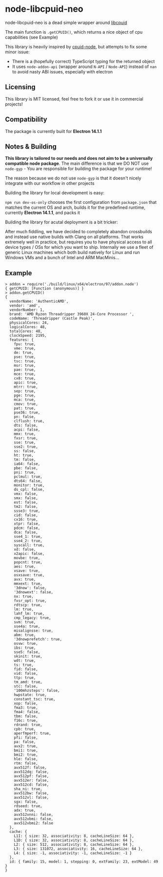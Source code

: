 # node-libcpuid-neo
node-libcpuid-neo is a dead simple wrapper around [libcpuid](https://github.com/anrieff/libcpuid)

The main function is `.getCPUID()`, which returns a nice object of cpu capabilities (see Example)

This library is heavily inspired by [cpuid-node](https://github.com/terorie/cpuid-node), but attempts to fix some minor issue:
- There is a (hopefully correct) TypeScript typing for the returned object
- It uses `node-addon-api` (wrapper around `N-API` / `Node-API`) instead of `nan` to avoid nasty ABI issues, especially with electron

## Licensing
This library is MIT licensed, feel free to fork it or use it in commercial projects!

## Compatibility
The package is currently built for **Electron 14.1.1**

## Notes & Building
**This library is tailored to our needs and does not aim to be a universally compatible node package**. The main difference is that we DO NOT use `node-gyp` - You are responsible for building the package for your runtime!

The reason because we do not use `node-gyp` is that it doesn't nicely integrate with our workflow in other projects

Building the library for local development is easy:

`npm run dev-os-only` chooses the first configuration from `package.json` that matches the current OS and arch, builds it for the predefined runtime, currently **Electron 14.1.1**, and packs it

Building the library for acutal deployment is a bit tricker:

After much fiddling, we have decided to completely abandon crossbuilds and instead use native builds with Clang on all platforms. That works extremely well in practice, but requires you to have physical access to all device types / OSs for which you want to ship.
Internally we use a fleet of generic Linux machines which both build natively for Linux and run Windows VMs and a bunch of Intel and ARM MacMinis...

## Example
```
> addon = require('./build/linux/x64/electron/97/addon.node')
{ getCPUID: [Function (anonymous)] }
> addon.getCPUID()
{
  vendorName: 'AuthenticAMD',
  vendor: 'amd',
  vendorNumber: 1,
  brand: 'AMD Ryzen Threadripper 3960X 24-Core Processor ',
  codeName: 'Threadripper (Castle Peak)',
  physicalCores: 24,
  logicalCores: 48,
  totalCores: 48,
  clockSpeed: 2195,
  features: {
    fpu: true,
    vme: true,
    de: true,
    pse: true,
    tsc: true,
    msr: true,
    pae: true,
    mce: true,
    cx8: true,
    apic: true,
    mtrr: true,
    sep: true,
    pge: true,
    mca: true,
    cmov: true,
    pat: true,
    pse36: true,
    pn: false,
    clflush: true,
    dts: false,
    acpi: false,
    mmx: true,
    fxsr: true,
    sse: true,
    sse2: true,
    ss: false,
    ht: true,
    tm: false,
    ia64: false,
    pbe: false,
    pni: true,
    pclmul: true,
    dts64: false,
    monitor: true,
    ds_cpl: false,
    vmx: false,
    smx: false,
    est: false,
    tm2: false,
    ssse3: true,
    cid: false,
    cx16: true,
    xtpr: false,
    pdcm: false,
    dca: false,
    sse4_1: true,
    sse4_2: true,
    syscall: true,
    xd: false,
    x2apic: false,
    movbe: true,
    popcnt: true,
    aes: true,
    xsave: true,
    osxsave: true,
    avx: true,
    mmxext: true,
    '3dnow': false,
    '3dnowext': false,
    nx: true,
    fxsr_opt: true,
    rdtscp: true,
    lm: true,
    lahf_lm: true,
    cmp_legacy: true,
    svm: true,
    sse4a: true,
    misalignsse: true,
    abm: true,
    '3dnowprefetch': true,
    osvw: true,
    ibs: true,
    sse5: false,
    skinit: true,
    wdt: true,
    ts: true,
    fid: false,
    vid: false,
    ttp: true,
    tm_amd: true,
    stc: false,
    '100mhzsteps': false,
    hwpstate: true,
    constant_tsc: true,
    xop: false,
    fma3: true,
    fma4: false,
    tbm: false,
    f16c: true,
    rdrand: true,
    cpb: true,
    aperfmperf: true,
    pfi: false,
    pa: false,
    avx2: true,
    bmi1: true,
    bmi2: true,
    hle: false,
    rtm: false,
    avx512f: false,
    avx512dq: false,
    avx512pf: false,
    avx512er: false,
    avx512cd: false,
    sha_ni: true,
    avx512bw: false,
    avx512vl: false,
    sgx: false,
    rdseed: true,
    adx: true,
    avx512vnni: false,
    avx512vbmi: false,
    avx512vbmi2: false
  },
  cache: {
    L1I: { size: 32, associativity: 8, cacheLineSize: 64 },
    L1D: { size: 32, associativity: 8, cacheLineSize: 64 },
    L2: { size: 512, associativity: 8, cacheLineSize: 64 },
    L3: { size: 131072, associativity: 16, cacheLineSize: 64 },
    L4: { size: -1, associativity: -1, cacheLineSize: -1 }
  },
  id: { family: 15, model: 1, stepping: 0, extFamily: 23, extModel: 49 }
}
```